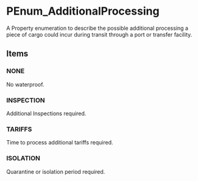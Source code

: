 # PEnum_AdditionalProcessing

A Property enumeration to describe the possible additional processing a piece of cargo could incur during transit through a port or transfer facility.

## Items

### NONE
No waterproof.

### INSPECTION
Additional Inspections required.

### TARIFFS
Time to process additional tariffs required.

### ISOLATION
Quarantine or isolation period required.
